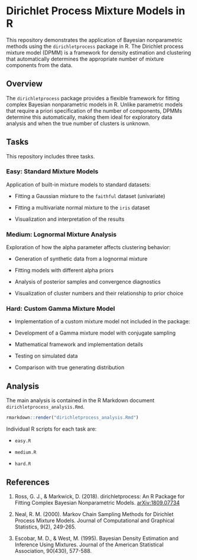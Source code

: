 # Dirichlet Process Mixture Models in R

This repository demonstrates the application of Bayesian nonparametric methods using the `dirichletprocess` package in R. The Dirichlet process mixture model (DPMM) is a framework for density estimation and clustering that automatically determines the appropriate number of mixture components from the data.

## Overview

The `dirichletprocess` package provides a flexible framework for fitting complex Bayesian nonparametric models in R. Unlike parametric models that require a priori specification of the number of components, DPMMs determine this automatically, making them ideal for exploratory data analysis and when the true number of clusters is unknown.

## Tasks

This repository includes three tasks.

### Easy: Standard Mixture Models

Application of built-in mixture models to standard datasets:

-   Fitting a Gaussian mixture to the `faithful` dataset (univariate)

-   Fitting a multivariate normal mixture to the `iris` dataset

-   Visualization and interpretation of the results

### Medium: Lognormal Mixture Analysis

Exploration of how the alpha parameter affects clustering behavior:

-   Generation of synthetic data from a lognormal mixture

-   Fitting models with different alpha priors

-   Analysis of posterior samples and convergence diagnostics

-   Visualization of cluster numbers and their relationship to prior choice

### Hard: Custom Gamma Mixture Model

-   Implementation of a custom mixture model not included in the package:

-   Development of a Gamma mixture model with conjugate sampling

-   Mathematical framework and implementation details

-   Testing on simulated data

-   Comparison with true generating distribution

## Analysis

The main analysis is contained in the R Markdown document `dirichletprocess_analysis.Rmd`.

``` r
rmarkdown::render("dirichletprocess_analysis.Rmd")
```

Individual R scripts for each task are:

-   `easy.R`

-   `medium.R`

-   `hard.R`

## References

1.  Ross, G. J., & Markwick, D. (2018). dirichletprocess: An R Package for Fitting Complex Bayesian Nonparametric Models. [arXiv:1809.07734](https://arxiv.org/abs/1809.07734)

2.  Neal, R. M. (2000). Markov Chain Sampling Methods for Dirichlet Process Mixture Models. Journal of Computational and Graphical Statistics, 9(2), 249-265.

3.  Escobar, M. D., & West, M. (1995). Bayesian Density Estimation and Inference Using Mixtures. Journal of the American Statistical Association, 90(430), 577-588.
